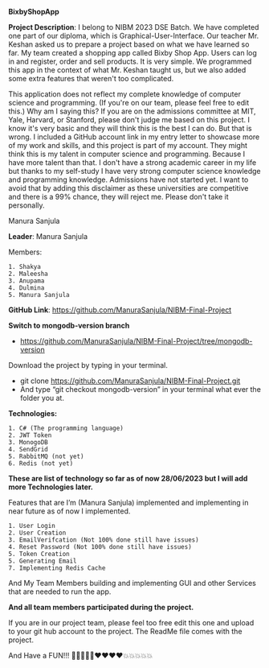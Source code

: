 **BixbyShopApp** 

**Project Description**: I belong to NIBM 2023 DSE Batch. We have completed one part of our diploma, which is Graphical-User-Interface. Our teacher Mr. Keshan asked us to prepare a project based on what we have learned so far. My team created a shopping app called Bixby Shop App. Users can log in and register, order and sell products. It is very simple. We programmed this app in the context of what Mr. Keshan taught us, but we also added some extra features that weren't too complicated.

This application does not reflect my complete knowledge of computer science and programming. (If you're on our team, please feel free to edit this.) Why am I saying this? If you are on the admissions committee at MIT, Yale, Harvard, or Stanford, please don't judge me based on this project. I know it's very basic and they will think this is the best I can do. But that is wrong. I included a GitHub account link in my entry letter to showcase more of my work and skills, and this project is part of my account. They might think this is my talent in computer science and programming. Because I have more talent than that. I don't have a strong academic career in my life but thanks to my self-study I have very strong computer science knowledge and programming knowledge. Admissions have not started yet. I want to avoid that by adding this disclaimer as these universities are competitive and there is a 99% chance, they will reject me. Please don't take it personally.

Manura Sanjula

**Leader**: Manura Sanjula

Members: 

    1. Shakya
    2. Maleesha
    3. Anupama
    4. Dulmina
    5. Manura Sanjula

**GitHub Link**: <https://github.com/ManuraSanjula/NIBM-Final-Project>

**Switch to mongodb-version branch** 

- <https://github.com/ManuraSanjula/NIBM-Final-Project/tree/mongodb-version>

Download the project by typing in your terminal.

- git clone <https://github.com/ManuraSanjula/NIBM-Final-Project.git>
- And type “git checkout mongodb-version” in your terminal what ever the folder you at.                                                                            

**Technologies:**

    1. C# (The programming language)
    2. JWT Token
    3. MonogoDB
    4. SendGrid
    5. RabbitMQ (not yet)
    6. Redis (not yet)

**These are list of technology so far as of now 28/06/2023 but I will add more Technologies later.** 

Features that are I’m (Manura Sanjula) implemented and implementing in near future as of now I implemented. 

    1. User Login
    2. User Creation
    3. EmailVerifcation (Not 100% done still have issues)
    4. Reset Password (Not 100% done still have issues)
    5. Token Creation 
    5. Generating Email 
    7. Implementing Redis Cache

And My Team Members building and implementing GUI and other Services that are needed to run the app.

**And all team members participated during the project.**

If you are in our project team, please feel too free edit this one and upload to your git hub account to the project. The ReadMe file comes with the project. 

And Have a FUN!!! 🙂🙂🙂🙂🙂❤️❤️❤️❤️💥💥💥💥💥
